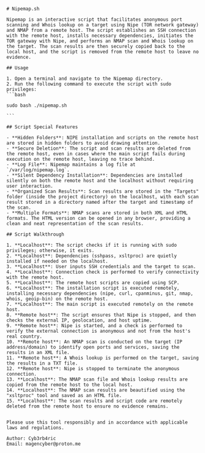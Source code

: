     # Nipemap.sh

    Nipemap is an interactive script that facilitates anonymous port scanning and Whois lookup on a target using Nipe (TOR network gateway) and NMAP from a remote host. The script establishes an SSH connection with the remote host, installs necessary dependencies, initiates the TOR gateway with Nipe, and performs an NMAP scan and Whois lookup on the target. The scan results are then securely copied back to the local host, and the script is removed from the remote host to leave no evidence.

    ## Usage

    1. Open a terminal and navigate to the Nipemap directory.
    2. Run the following command to execute the script with sudo privileges:
    ```bash

    sudo bash ./nipemap.sh

    ```

    ## Script Special Features

    - **Hidden Folders**: NIPE installation and scripts on the remote host are stored in hidden folders to avoid drawing attention.
    - **Secure Deletion**: The script and scan results are deleted from the remote host, even in cases where the main script fails during execution on the remote host, leaving no trace behind.
    - **Log File**: Nipemap maintains a log file at `/var/log/nipemap.log`.
    - **Silent Dependency Installation**: Dependencies are installed silently on both the remote host and the localhost without requiring user interaction.
    - **Organized Scan Results**: Scan results are stored in the "Targets" folder (inside the project directory) on the localhost, with each scan result stored in a directory named after the target and timestamp of the scan.
    - **Multiple Formats**: NMAP scans are stored in both XML and HTML formats. The HTML version can be opened in any browser, providing a clean and neat representation of the scan results.

    ## Script Walkthrough

    1. **Localhost**: The script checks if it is running with sudo privileges; otherwise, it exits.
    2. **Localhost**: Dependencies (sshpass, xsltproc) are quietly installed if needed on the localhost.
    3. **Localhost**: User inputs SSH credentials and the target to scan.
    4. **Localhost**: Connection check is performed to verify connectivity with the remote host.
    5. **Localhost**: The remote host scripts are copied using SCP.
    6. **Localhost**: The installation script is executed remotely, installing necessary dependencies (nipe, curl, cpanminus, git, nmap, whois, geoip-bin) on the remote host.
    7. **Localhost**: The main script is executed remotely on the remote host.
    8. **Remote host**: The script ensures that Nipe is stopped, and then checks the external IP, geolocation, and host uptime.
    9. **Remote host**: Nipe is started, and a check is performed to verify the external connection is anonymous and not from the host's real country.
    10. **Remote host**: An NMAP scan is conducted on the target (IP address/domain) to identify open ports and services, saving the results in an XML file.
    11. **Remote host**: A Whois lookup is performed on the target, saving the results in a TXT file.
    12. **Remote host**: Nipe is stopped to terminate the anonymous connection.
    13. **Localhost**: The NMAP scan file and Whois lookup results are copied from the remote host to the local host.
    14. **Localhost**: The NMAP scan results are beautified using the "xsltproc" tool and saved as an HTML file.
    15. **Localhost**: The scan results and script code are remotely deleted from the remote host to ensure no evidence remains.


    Please use this tool responsibly and in accordance with applicable laws and regulations.

    Author: Cyb3rb4ric
    Email: magencyber@proton.me
    

